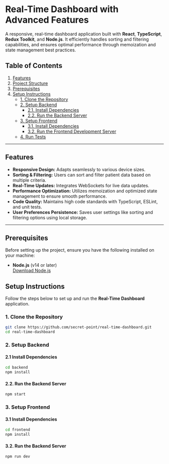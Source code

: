 # Real-Time Dashboard with Advanced Features

A responsive, real-time dashboard application built with **React**, **TypeScript**, **Redux Toolkit**, and **Node.js**. It efficiently handles sorting and filtering capabilities, and ensures optimal performance through memoization and state management best practices.

## Table of Contents

1. [Features](#features)
2. [Project Structure](#project-structure)
3. [Prerequisites](#prerequisites)
4. [Setup Instructions](#setup-instructions)
   - [1. Clone the Repository](#1-clone-the-repository)
   - [2. Setup Backend](#2-setup-backend)
     - [2.1. Install Dependencies](#21-install-dependencies)
     - [2.2. Run the Backend Server](#22-run-the-backend-server)
   - [3. Setup Frontend](#3-setup-frontend)
     - [3.1. Install Dependencies](#31-install-dependencies)
     - [3.2. Run the Frontend Development Server](#33-run-the-frontend-development-server)
   - [4. Run Tests](#4-run-tests)
   
---

## Features

- **Responsive Design:** Adapts seamlessly to various device sizes.
- **Sorting & Filtering:** Users can sort and filter patient data based on multiple criteria.
- **Real-Time Updates:** Integrates WebSockets for live data updates.
- **Performance Optimization:** Utilizes memoization and optimized state management to ensure smooth performance.
- **Code Quality:** Maintains high code standards with TypeScript, ESLint, and unit tests.
- **User Preferences Persistence:** Saves user settings like sorting and filtering options using local storage.

---

## Prerequisites

Before setting up the project, ensure you have the following installed on your machine:

- **Node.js** (v14 or later)  
  [Download Node.js](https://nodejs.org/en/download/)
  

## Setup Instructions

Follow the steps below to set up and run the **Real-Time Dashboard** application.

### 1. Clone the Repository

```bash
git clone https://github.com/secret-point/real-time-dashboard.git
cd real-time-dashboard
```
### 2. Setup Backend
#### 2.1 Install Dependencies

```bash
cd backend
npm install
```

#### 2.2. Run the Backend Server
```bash
npm start
```

### 3. Setup Frontend
#### 3.1 Install Dependencies

```bash
cd frontend
npm install
```

#### 3.2. Run the Backend Server
```bash
npm run dev
```